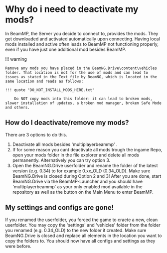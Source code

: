 # Why do i need to deactivate my mods?

In BeamMP, the Server you decide to connect to, provides the mods.
They get downloaded and activated automatically upon connecting.
Having local mods installed and active often leads to BeamMP not functioning properly, even if you have just one additional mod besides BeamMP.

!!! warning

    Remove any mods you have placed in the BeamNG.Drive\content\vehicles folder. That location is not for the use of mods and can lead to issues as stated in the Text file by BeamNG, which is located in the same location and reads as follows:

    !!! quote "DO_NOT_INSTALL_MODS_HERE.txt"
    
        Do NOT copy mods into this folder: it can lead to broken mods, slower installation of updates, a broken mod manager, broken Safe Mode and others.


## How do I deactivate/remove my mods?

There are 3 options to do this.
1. Deactivate all mods besides 'multiplayerbeammp' .
2. If for some reason you cant deactivate all mods trough the ingame Repo, open your mods folder in the file explorer and delete all mods permanently. Alternatively you can try option 3.
3. Open the BeamNG.Drive userfolder and rename the folder of the latest version (e.g. 0.34) to for example 0.xx_OLD (0.34_OLD).
Make sure BeamNG.Drive is closed during Option 2 and 3!
After you are done, start BeamNG.Drive via the BeamMP-Launcher and you should have 'multiplayerbeammp' as your only enabled mod available in the repository as well as the button on the Main Menu to enter BeamMP.

## My settings and configs are gone!

If you renamed the userfolder, you forced the game to craete a new, clean userfolder. You may copy the 'settings' and 'vehicles' folder from the folder you renamed (e.g. 0.34_OLD) to the new folder it created.
Make sure BeamNG.Drive is closed and replace all elements in the location you want to copy the folders to. You should now have all configs and settings as they were before.
